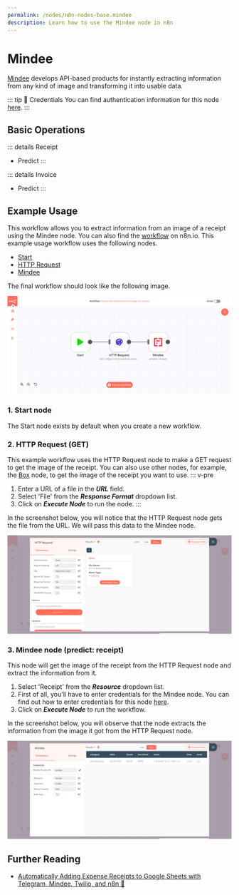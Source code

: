 ```yaml
---
permalink: /nodes/n8n-nodes-base.mindee
description: Learn how to use the Mindee node in n8n
---
```


# Mindee

[Mindee](https://mindee.com) develops API-based products for instantly extracting information from any kind of image and transforming it into usable data.

::: tip 🔑 Credentials
You can find authentication information for this node [here](../../../credentials/Mindee/README.md).
:::

## Basic Operations

::: details Receipt
- Predict
:::

::: details Invoice
- Predict
:::

## Example Usage

This workflow allows you to extract information from an image of a receipt using the Mindee node. You can also find the [workflow](https://n8n.io/workflows/702) on n8n.io. This example usage workflow uses the following nodes.
- [Start](../../core-nodes/Start/README.md)
- [HTTP Request](../../core-nodes/HTTPRequest/README.md)
- [Mindee]()

The final workflow should look like the following image.

![A workflow with the Google Sheets node](./workflow.png)

### 1. Start node

The Start node exists by default when you create a new workflow.


### 2. HTTP Request (GET)

This example workflow uses the HTTP Request node to make a GET request to get the image of the receipt. You can also use other nodes, for example, the [Box](../../nodes/Box/README.md) node, to get the image of the receipt you want to use.
::: v-pre
1. Enter a URL of a file in the ***URL*** field.
2. Select 'File' from the ***Response Format*** dropdown list.
3. Click on ***Execute Node*** to run the node.
:::

In the screenshot below, you will notice that the HTTP Request node gets the file from the URL. We will pass this data to the Mindee node.

![Using the HTTP Request node to get the file](./HTTPRequest_node.png)

  
### 3. Mindee node (predict: receipt)

This node will get the image of the receipt from the HTTP Request node and extract the information from it.
1. Select 'Receipt' from the ***Resource*** dropdown list. 
2.  First of all, you'll have to enter credentials for the Mindee node. You can find out how to enter credentials for this node [here](../../../credentials/Mindee/README.md).
3. Click on ***Execute Node*** to run the workflow.

In the screenshot below, you will observe that the node extracts the information from the image it got from the HTTP Request node.

![Using the Mindee node to extract information from receipt](./Mindee_node.png)

## Further Reading

- [Automatically Adding Expense Receipts to Google Sheets with Telegram, Mindee, Twilio, and n8n 🧾](https://medium.com/n8n-io/automatically-adding-expense-receipts-to-google-sheets-with-telegram-mindee-twilio-and-n8n-c47eb2f8d7a5)